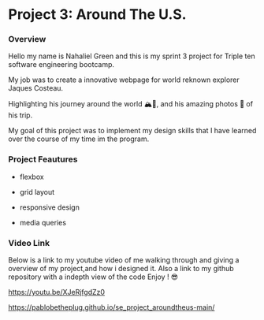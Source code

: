 # Project 3: Around The U.S.


### Overview  

  

  Hello my name is Nahaliel Green and this is my sprint 3 project for Triple ten software engineering bootcamp.

  My job was to create a innovative webpage for world reknown explorer Jaques Costeau. 

  Highlighting his journey around the world 🏔️🌊, and his amazing photos 📸 of his trip.

  My goal of this project was to implement my design skills that I have learned over the course of my time im the program.

  


### Project Feautures 

  - flexbox

  - grid layout

  - responsive design

  - media queries 



### Video Link


  Below is a link to my youtube video of me walking through and giving a overview of my project,and how i designed it. Also a link to my github repository with a indepth view of the code Enjoy ! 😎

 

https://youtu.be/XJeRjfgdZz0

https://pablobetheplug.github.io/se_project_aroundtheus-main/